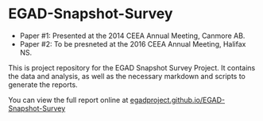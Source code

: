 # EGAD-Snapshot-Survey
* Paper #1: Presented at the 2014 CEEA Annual Meeting, Canmore AB.
* Paper #2: To be presneted at the 2016 CEEA Annual Meeting, Halifax NS.

This is project repository for the EGAD Snapshot Survey Project.  It contains the data and analysis, as well as the necessary markdown and scripts to generate the reports.

You can view the full report online at [egadproject.github.io/EGAD-Snapshot-Survey](https://egadproject.github.io/EGAD-Snapshot-Survey/)
